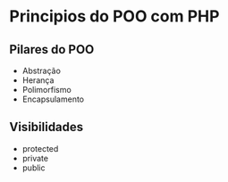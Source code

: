 # Principios do POO com PHP

 ## Pilares do POO

 - Abstração
 - Herança
 - Polimorfismo
 - Encapsulamento

## Visibilidades

- protected
- private
- public
